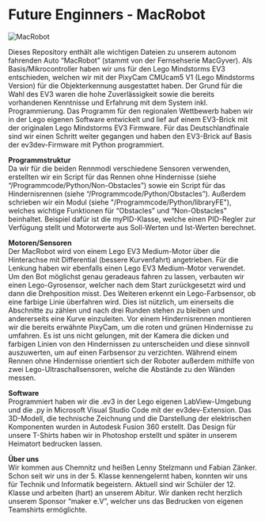 # Future Enginners - MacRobot

![MacRobot](https://user-images.githubusercontent.com/98695515/175649754-faef9d9c-d74e-4d6a-8ee8-871db03e8625.JPG)

Dieses Repository enthält alle wichtigen Dateien zu unserem autonom fahrenden Auto “MacRobot” (stammt von der Fernsehserie MacGyver). Als Basis/Mikrocontroller haben wir uns für den Lego Mindstorms EV3 entschieden, welchen wir mit der PixyCam CMUcam5 V1 (Lego Mindstorms Version) für die Objekterkennung ausgestattet haben. Der Grund für die Wahl des EV3 waren die hohe Zuverlässigkeit sowie die bereits vorhandenen Kenntnisse und Erfahrung mit dem System inkl. Programmierung. Das Programm für den regionalen Wettbewerb haben wir in der Lego eigenen Software entwickelt und lief auf einem EV3-Brick mit der originalen Lego Mindstorms EV3 Firmware. Für das Deutschlandfinale sind wir einen Schritt weiter gegangen und haben den EV3-Brick auf Basis der ev3dev-Firmware mit Python programmiert.

**Programmstruktur**  
Da wir für die beiden Rennmodi verschiedene Sensoren verwenden, erstellten wir ein Script für das Rennen ohne Hindernisse (siehe “/Programmcode/Python/Non-Obstacles”) sowie ein Script für das Hindernisrennen (siehe “/Programmcode/Python/Obstacles”). Außerdem schrieben wir ein Modul (siehe "/Programmcode/Python/libraryFE"), welches wichtige Funktionen für “Obstacles” und “Non-Obstacles” beinhaltet. Beispiel dafür ist die myPID-Klasse, welche einen PID-Regler zur Verfügung stellt und Motorwerte aus Soll-Werten und Ist-Werten berechnet.

**Motoren/Sensoren**  
Der MacRobot wird von einem Lego EV3 Medium-Motor über die Hinterachse mit Differential (bessere Kurvenfahrt) angetrieben. Für die Lenkung haben wir ebenfalls einen Lego EV3 Medium-Motor verwendet. Um den Bot möglichst genau geradeaus fahren zu lassen, verbauten wir einen Lego-Gyrosensor, welcher nach dem Start zurückgesetzt wird und dann die Drehposition misst. Des Weiteren erkennt ein Lego-Farbsensor, ob eine farbige Linie überfahren wird. Dies ist nützlich, um einerseits die Abschnitte zu zählen und nach drei Runden stehen zu bleiben und andererseits eine Kurve einzuleiten. Vor einem Hindernisrennen montieren wir die bereits erwähnte PixyCam, um die roten und grünen Hindernisse zu umfahren. Es ist uns nicht gelungen, mit der Kamera die dicken und farbigen Linien von den Hindernissen zu unterscheiden und diese sinnvoll auszuwerten, um auf einen Farbsensor zu verzichten. Während einem Rennen ohne Hindernisse orientiert sich der Roboter außerdem mithilfe von zwei Lego-Ultraschallsensoren, welche die Abstände zu den Wänden messen.

**Software**  
Programmiert haben wir die .ev3 in der Lego eigenen LabView-Umgebung und die .py in Microsoft Visual Studio Code mit der ev3dev-Extension. Das 3D-Modell, die technische Zeichnung und die Darstellung der elektrischen Komponenten wurden in Autodesk Fusion 360 erstellt. Das Design für unsere T-Shirts haben wir in Photoshop erstellt und später in unserem Heimatort bedrucken lassen.

**Über uns**  
Wir kommen aus Chemnitz und heißen Lenny Stelzmann und Fabian Zänker. Schon seit wir uns in der 5. Klasse kennengelernt haben, konnten wir uns für Technik und Informatik begeistern. Aktuell sind wir Schüler der 12. Klasse und arbeiten (hart) an unserem Abitur.
Wir danken recht herzlich unserem Sponsor “maker e.V”, welcher uns das Bedrucken von eigenen Teamshirts ermöglichte.
